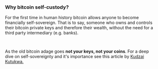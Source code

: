 ### Why bitcoin self-custody? 

For the first time in human history bitcoin allows anyone to become financially self-sovereign. 
That is to say, someone who owns and controls their bitcoin private keys and therefore their 
wealth, without the need for a third party intermediary (e.g. banks). 

<br>

As the old bitcoin adage goes
**not your keys, not your coins**. For a deep dive on self-sovereignty and it's importance see this article by 
<a class="underline text-blue-400 hover:text-[#3c6594]" href="https://bitcoinmagazine.com/culture/bitcoin-self-custody-and-financial-sovereignty" target="_blank" ref="noopener noreferrer">Kudzai Kutukwa.</a>
